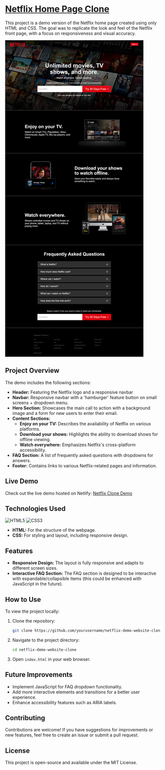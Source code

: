 # [Netflix Home Page Clone](https://movies-website-al-badarin.netlify.app/)

This project is a demo version of the Netflix home page created using only HTML and CSS. The goal was to replicate the look and feel of the Netflix front page, with a focus on responsiveness and visual accuracy.

![Desktop Screenshot](screenshot.png)

## Project Overview

The demo includes the following sections:

- **Header:** Featuring the Netflix logo and a responsive navbar
- **Navbar:** Responsive navbar with a 'hamburger' feature button on small screens + dropdown menu.
- **Hero Section:** Showcases the main call to action with a background image and a form for new users to enter their email.
- **Content Sections:**
  - **Enjoy on your TV:** Describes the availability of Netflix on various platforms.
  - **Download your shows:** Highlights the ability to download shows for offline viewing.
  - **Watch everywhere:** Emphasizes Netflix's cross-platform accessibility.
- **FAQ Section:** A list of frequently asked questions with dropdowns for answers.
- **Footer:** Contains links to various Netflix-related pages and information.

## Live Demo

Check out the live demo hosted on Netlify: [Netflix Clone Demo](https://movies-website-al-badarin.netlify.app/)

## Technologies Used

<p>
  <img src="https://img.icons8.com/color/48/000000/html-5.png" alt="HTML5" />
  <img src="https://img.icons8.com/color/48/000000/css3.png" alt="CSS3" />
</p>

- **HTML:** For the structure of the webpage.
- **CSS:** For styling and layout, including responsive design.

## Features

- **Responsive Design:** The layout is fully responsive and adapts to different screen sizes.
- **Interactive FAQ Section:** The FAQ section is designed to be interactive with expandable/collapsible items (this could be enhanced with JavaScript in the future).

## How to Use

To view the project locally:

1. Clone the repository:

   ```bash
   git clone https://github.com/yourusername/netflix-demo-website-clone.git
   ```

2. Navigate to the project directory:

   ```bash
   cd netflix-demo-website-clone
   ```

3. Open `index.html` in your web browser.

## Future Improvements

- Implement JavaScript for FAQ dropdown functionality.
- Add more interactive elements and transitions for a better user experience.
- Enhance accessibility features such as ARIA labels.

## Contributing

Contributions are welcome! If you have suggestions for improvements or new features, feel free to create an issue or submit a pull request.

## License

This project is open-source and available under the MIT License.
